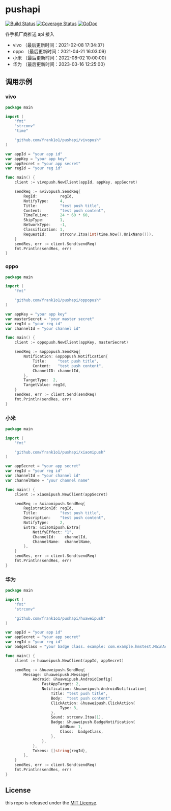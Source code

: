 # pushapi

[![Build Status](https://travis-ci.org/modood/pushapi.png)](https://travis-ci.org/modood/pushapi)
[![Coverage Status](https://coveralls.io/repos/github/modood/pushapi/badge.svg?branch=master)](https://coveralls.io/github/modood/pushapi?branch=master)
[![GoDoc](https://pkg.go.dev/badge/github.com/frank1o1/pushapi)](https://pkg.go.dev/github.com/frank1o1/pushapi)

各手机厂商推送 api 接入

*   vivo （最后更新时间：2021-02-08 17:34:37）
*   oppo （最后更新时间：2021-04-21 16:03:09）
*   小米 （最后更新时间：2022-08-02 10:00:00）
*   华为 （最后更新时间：2023-03-16 12:25:00）

## 调用示例

### vivo

```go
package main

import (
	"fmt"
	"strconv"
	"time"

	"github.com/frank1o1/pushapi/vivopush"
)

var appId = "your app id"
var appKey = "your app key"
var appSecret = "your app secret"
var regId = "your reg id"

func main() {
	client := vivopush.NewClient(appId, appKey, appSecret)

	sendReq := &vivopush.SendReq{
		RegId:          regId,
		NotifyType:     4,
		Title:          "test push title",
		Content:        "test push content",
		TimeToLive:     24 * 60 * 60,
		SkipType:       1,
		NetworkType:    -1,
		Classification: 1,
		RequestId:      strconv.Itoa(int(time.Now().UnixNano())),
	}
	sendRes, err := client.Send(sendReq)
	fmt.Println(sendRes, err)
}
```

### oppo

```go
package main

import (
	"fmt"

	"github.com/frank1o1/pushapi/oppopush"
)

var appKey = "your app key"
var masterSecret = "your master secret"
var regId = "your reg id"
var channelId = "your channel id"

func main() {
	client := oppopush.NewClient(appKey, masterSecret)

	sendReq := &oppopush.SendReq{
		Notification: &oppopush.Notification{
			Title:     "test push title",
			Content:   "test push content",
			ChannelID: channelId,
		},
		TargetType:  2,
		TargetValue: regId,
	}
	sendRes, err := client.Send(sendReq)
	fmt.Println(sendRes, err)
}
```

### 小米

```go
package main

import (
	"fmt"

	"github.com/frank1o1/pushapi/xiaomipush"
)

var appSecret = "your app secret"
var regId = "your reg id"
var channelId = "your channel id"
var channelName = "your channel name"

func main() {
	client := xiaomipush.NewClient(appSecret)

	sendReq := &xiaomipush.SendReq{
		RegistrationId: regId,
		Title:          "test push title",
		Description:    "test push content",
		NotifyType:     2,
		Extra: &xiaomipush.Extra{
			NotifyEffect: "1",
			ChannelId:    channelId,
			ChannelName:  channelName,
		},
	}
	sendRes, err := client.Send(sendReq)
	fmt.Println(sendRes, err)
}
```

### 华为

```go
package main

import (
	"fmt"
	"strconv"

	"github.com/frank1o1/pushapi/huaweipush"
)

var appId = "your app id"
var appSecret = "your app secret"
var regId = "your reg id"
var badgeClass = "your badge class. example: com.example.hmstest.MainActivity"

func main() {
	client := huaweipush.NewClient(appId, appSecret)

	sendReq := &huaweipush.SendReq{
		Message: &huaweipush.Message{
			Android: &huaweipush.AndroidConfig{
				FastAppTarget: 2,
				Notification: &huaweipush.AndroidNotification{
					Title: "test push title",
					Body:  "test push content",
					ClickAction: &huaweipush.ClickAction{
						Type: 3,
					},
					Sound: strconv.Itoa(1),
					Badge: &huaweipush.BadgeNotification{
						AddNum: 1,
						Class:  badgeClass,
					},
				},
			},
			Tokens: []string{regId},
		},
	}
	sendRes, err := client.Send(sendReq)
	fmt.Println(sendRes, err)
}
```

## License

this repo is released under the [MIT License](https://github.com/frank1o1/pushapi/blob/master/LICENSE).

